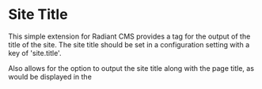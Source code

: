 # Site Title

This simple extension for Radiant CMS provides a tag for the output of
the title of the site. The site title should be set in a configuration
setting with a key of 'site.title'. 

Also allows for the option to output the site title along with the page
title, as would be displayed in the <title> tag of a HTML page.

## Examples

`<r:site:title />`
*outputs*
Your Site Title

`<r:site:title with_page_title="true" />`
*outputs*
Your Page Title » Your Site Title

`<r:site:title with_page_title="true" separator=" | " />`
*outputs*
Your Page Title | Your Site Title

Created by [Small Spark](http://www.smallspark.com.au) and released as
free software under a [Creative Commons Attribution 3.0 License](http://creativecommons.org/licenses/by/3.0/).
